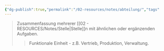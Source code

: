 ```yaml
---
{"dg-publish":true,"permalink":"/02-resources/notes/abteilung/","tags":["organisation/struktur","wirtschaft/bwl"],"noteIcon":"","updated":"2025-09-27T01:32:44.000+02:00"}
---
```


>Zusammenfassung mehrerer [[02 - RESOURCES/Notes/Stelle\|Stelle]]n mit ähnlichen oder ergänzenden Aufgaben.
>>Funktionale Einheit - z.B. Vertrieb, Produktion, Verwaltung.